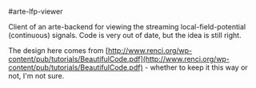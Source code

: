 #arte-lfp-viewer

Client of an arte-backend for viewing the streaming local-field-potential (continuous) signals. Code is very out of date, but the idea is still right.

The design here comes from [http://www.renci.org/wp-content/pub/tutorials/BeautifulCode.pdf](http://www.renci.org/wp-content/pub/tutorials/BeautifulCode.pdf) - whether to keep it this way or not, I'm not sure.